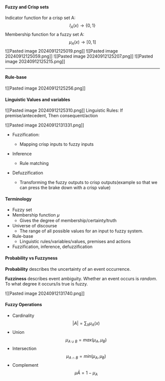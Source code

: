 #### Fuzzy and Crisp sets
Indicator function for a crisp set A:
$$
I_{A}(x)\rightarrow\{0,1\}
$$
Membership function for a fuzzy set A:
$$
\mu_{A}(x)\rightarrow [0,1]
$$
![[Pasted image 20240912125019.png]]
![[Pasted image 20240912125059.png]]
![[Pasted image 20240912125207.png]]
![[Pasted image 20240912125215.png]]

---

#### Rule-base
![[Pasted image 20240912125256.png]]

#### Linguistic Values and variables
![[Pasted image 20240912125310.png]]
Linguistic Rules:
If premise/antecedent, Then consequent/action


![[Pasted image 20240912131331.png]]
* Fuzzification:
	* Mapping crisp inputs to fuzzy inputs

* Inference
	* Rule matching
	
* Defuzzification
	* Transforming the fuzzy outputs to crisp outputs(example so that we can press the brake down with a crisp value)

#### Terminology
* Fuzzy set
* Membership function 𝜇
	* Gives the degree of membership/certainty/truth
* Universe of discourse
	* The range of all possible values for an input to  fuzzy system.
* Rule-base
	* Linguistic rules/variables/values, premises and actions
* Fuzzification, inference, defuzzification

#### Probability vs Fuzzyness
**Probability** describes the uncertainty of an
event occurrence.

**Fuzziness** describes event ambiguity.
Whether an event occurs is *random*.
To what degree it occurs/is true is fuzzy.

![[Pasted image 20240912131740.png]]
#### Fuzzy Operations
* Cardinality
$$
|A|=\sum_{X}\mu_{A}(x)
$$
* Union
$$
\mu_{A\cup B}=max(\mu_{A},\mu_{B})
$$
* Intersection
$$
\mu_{A\cap B}=min(\mu_{A},\mu_{B})
$$
* Complement
$$
\mu \bar{A}=1-\mu_{A}
$$

